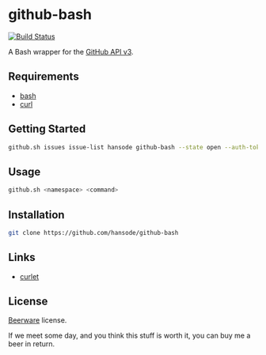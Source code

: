 github-bash
===========

[![Build Status](https://travis-ci.org/hansode/github-bash.png)](https://travis-ci.org/hansode/github-bash)

A Bash wrapper for the [GitHub API v3](http://developer.github.com/v3/).

Requirements
------------

+ [bash](http://www.gnu.org/software/bash/bash.html)
+ [curl](http://curl.haxx.se/)

Getting Started
---------------

```bash
github.sh issues issue-list hansode github-bash --state open --auth-token <auth-token>
```

Usage
-----

```bash
github.sh <namespace> <command>
```

Installation
------------

```bash
git clone https://github.com/hansode/github-bash
```

Links
-----

+ [curlet](https://github.com/hansode/curlet)

License
-------

[Beerware](http://en.wikipedia.org/wiki/Beerware) license.

If we meet some day, and you think this stuff is worth it, you can buy me a beer in return.
